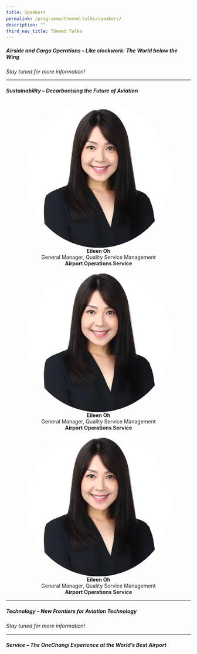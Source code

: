 ```yaml
---
title: Speakers
permalink: /programme/themed-talks/speakers/
description: ""
third_nav_title: Themed Talks
---
```

##### Airside and Cargo Operations –&nbsp;*Like clockwork: The World below the Wing*

*Stay tuned for more information!*
<hr>

##### Sustainability –&nbsp;*Decarbonising&nbsp;the Future of Aviation*
<div class="row speaker-row">
	<div class="speaker col is-4">
		<img alt="Eileen Oh" src="/images/Speakers/eileen-oh.jpg">
		<p class="name">Eileen Oh</p>
		<p>General Manager, Quality Service Management</p>
		<p class="org">Airport Operations Service</p>
	</div>
	<div class="speaker col is-4">
		<img alt="Eileen Oh" src="/images/Speakers/eileen-oh.jpg">
		<p class="name">Eileen Oh</p>
		<p>General Manager, Quality Service Management</p>
		<p class="org">Airport Operations Service</p>
	</div>
	<div class="speaker col is-4">
		<img alt="Eileen Oh" src="/images/Speakers/eileen-oh.jpg">
		<p class="name">Eileen Oh</p>
		<p>General Manager, Quality Service Management</p>
		<p class="org">Airport Operations Service</p>
	</div>
</div>

<hr>

##### Technology –&nbsp;*New Frontiers for Aviation Technology*
*Stay tuned for more information!*
<hr>

##### Service –&nbsp;*The&nbsp;OneChangi&nbsp;Experience at the World’s Best Airport*


<style>.speaker-row{ align-items: space-between } .speaker img{clip-path: circle();} .speaker{display:flex;flex-direction:column;align-items: center;}.speaker p, .speaker h4{text-align: center;margin: 0 !Important;} .speaker .org, .speaker .name{font-weight:bold;}</style>